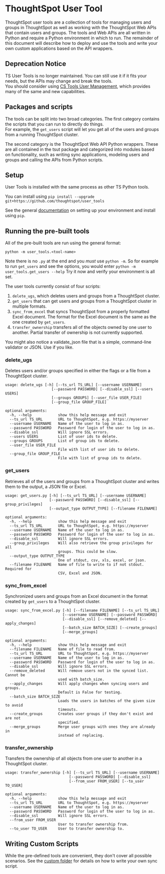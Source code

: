 # ThoughtSpot User Tool

ThoughtSpot user tools are a collection of tools for managing users and groups in ThoughtSpot as well as working with 
the ThoughtSpot Web APIs that contain users and groups.  The tools and Web APIs are all written in Python and 
require a Python environment in which to run.  The remainder of this document will describe how to deploy and use 
the tools and write your own custom applications based on the API wrappers.

## Deprecation Notice

TS User Tools is no longer maintained.  You can still use it if it fits your needs, but the APIs may change and break the tools.  
You should consider using [CS Tools User Management](https://thoughtspot.github.io/cs_tools/), which provides many of the same and new capabilities.

## Packages and scripts

The tools can be split into two broad categories.  The first category contains the scripts that you can run to directly do things.  
For example, the `get_users` script will let you get all of the users and groups from a running ThoughtSpot cluster.

The second category is the ThoughtSpot Web API Python wrappers.  These are all contained in the tsut package and 
categorized into modules based on functionality, such as writing sync applications, modeling users and groups and 
calling the APIs from Python scripts.

## Setup

User Tools is installed with the same process as other TS Python tools.

You can install using `pip install --upgrade git+https://github.com/thoughtspot/user_tools`

See the general [documentation](https://github.com/thoughtspot/community-tools/tree/master/python_tools) on setting 
up your environment and install using `pip`.

## Running the pre-built tools

All of the pre-built tools are run using the general format: 

`python -m user_tools.<tool-name>`

Note there is no `.py` at the end and you *must* use `python -m`.  So for example to run `get_users` and see the 
options, you would enter `python -m user_tools.get_users --help`  Try it now and verify your environment is all set.

The user tools currently consist of four scripts:
1. `delete_ugs`, which deletes users and groups from a ThoughtSpot cluster.
2. `get_users` that can get users and groups from a ThoughtSpot cluster in multiple formats.
3. `sync_from_excel` that syncs ThoughtSpot from a properly formatted Excel document.  The format for the 
Excel document is the same as the one created by `get_users`.
4. `transfer_ownership` transfers all of the objects owned by one user to another.  Partial transfer of
ownership is not currently supported.

You might also notice a validate_json file that is a simple, command-line validator or JSON.  Use if 
you like.

### delete_ugs

Deletes users and/or groups specified in either the flags or a file from a ThoughtSpot cluster.

~~~
usage: delete_ugs [-h] [--ts_url TS_URL] [--username USERNAME]
                     [--password PASSWORD] [--disable_ssl] [--users USERS]
                     [--groups GROUPS] [--user_file USER_FILE]
                     [--group_file GROUP_FILE]

optional arguments:
  -h, --help            show this help message and exit
  --ts_url TS_URL       URL to ThoughtSpot, e.g. https://myserver
  --username USERNAME   Name of the user to log in as.
  --password PASSWORD   Password for login of the user to log in as.
  --disable_ssl         Will ignore SSL errors.
  --users USERS         List of user ids to delete.
  --groups GROUPS       List of group ids to delete.
  --user_file USER_FILE
                        File with list of user ids to delete.
  --group_file GROUP_FILE
                        File with list of group ids to delete.
~~~

### get_users

Retrieves all of the users and groups from a ThoughtSpot cluster and writes them to the output, a JSON file or Excel.

~~~
usage: get_users.py [-h] [--ts_url TS_URL] [--username USERNAME]
                    [--password PASSWORD] [--disable_ssl] [--group_privileges]
                    [--output_type OUTPUT_TYPE] [--filename FILENAME]

optional arguments:
  -h, --help            show this help message and exit
  --ts_url TS_URL       URL to ThoughtSpot, e.g. https://myserver
  --username USERNAME   Name of the user to log in as.
  --password PASSWORD   Password for login of the user to log in as.
  --disable_ssl         Will ignore SSL errors.
  --group_privileges    Will also retrieve the group privileges for all
                        groups. This could be slow.
  --output_type OUTPUT_TYPE
                        One of stdout, csv, xls, excel, or json.
  --filename FILENAME   Name of file to write to if not stdout. Required for
                        CSV, Excel and JSON.
~~~

### sync_from_excel

Synchronized users and groups from an Excel document in the format created by `get_users` to a ThoughtSpot cluster.

~~~
usage: sync_from_excel.py [-h] [--filename FILENAME] [--ts_url TS_URL]
                          [--username USERNAME] [--password PASSWORD]
                          [--disable_ssl] [--remove_deleted] [--apply_changes]
                          [--batch_size BATCH_SIZE] [--create_groups]
                          [--merge_groups]

optional arguments:
  -h, --help            show this help message and exit
  --filename FILENAME   Name of file to read from.
  --ts_url TS_URL       URL to ThoughtSpot, e.g. https://myserver
  --username USERNAME   Name of the user to log in as.
  --password PASSWORD   Password for login of the user to log in as.
  --disable_ssl         Will ignore SSL errors.
  --remove_deleted      Will remove users not in the synced list. Cannot be
                        used with batch_size.
  --apply_changes       Will apply changes when syncing users and groups.
                        Default is False for testing.
  --batch_size BATCH_SIZE
                        Loads the users in batches of the given size to avoid
                        timeouts.
  --create_groups       Creates user groups if they don't exist and are not
                        specified.
  --merge_groups        Merge user groups with ones they are already in
                        instead of replacing.
~~~


### transfer_ownership

Transfers the ownership of all objects from one user to another in a ThoughtSpot cluster.

~~~
usage: transfer_ownership [-h] [--ts_url TS_URL] [--username USERNAME]
                             [--password PASSWORD] [--disable_ssl]
                             [--from_user FROM_USER] [--to_user TO_USER]

optional arguments:
  -h, --help            show this help message and exit
  --ts_url TS_URL       URL to ThoughtSpot, e.g. https://myserver
  --username USERNAME   Name of the user to log in as.
  --password PASSWORD   Password for login of the user to log in as.
  --disable_ssl         Will ignore SSL errors.
  --from_user FROM_USER
                        User to transfer ownership from.
  --to_user TO_USER     User to transfer ownership to.
~~~

## Writing Custom Scripts

While the pre-defined tools are convenient, they don't cover all possible scenarios.
See the [custom folder]("https://github.com/thoughtspot/user_tools/tree/master/custom") for details on how to write your own
sync script.
